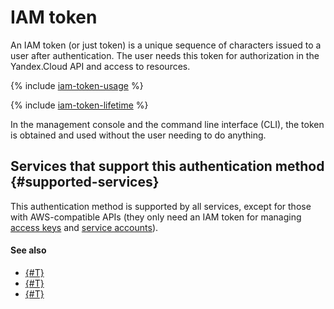 # IAM token

An IAM token (or just token) is a unique sequence of characters issued to a user after authentication. The user needs this token for authorization in the Yandex.Cloud API and access to resources.

{% include [iam-token-usage](../../../_includes/iam-token-usage.md) %}

{% include [iam-token-lifetime](../../../_includes/iam-token-lifetime.md) %}

In the management console and the command line interface (CLI), the token is obtained and used without the user needing to do anything.

## Services that support this authentication method {#supported-services}

This authentication method is supported by all services, except for those with AWS-compatible APIs (they only need an IAM token for managing [access keys](access-key.md) and [service accounts](../users/service-accounts.md)).

#### See also

* [{#T}](../../operations/iam-token/create.md)
* [{#T}](../../operations/iam-token/create-for-sa.md)
* [{#T}](index.md)

